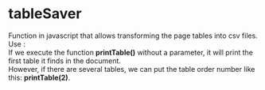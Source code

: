 # tableSaver
Function in javascript that allows transforming the page tables into csv files.<br/>
Use :<br/>
If we execute the function **printTable()** without a parameter, it will print the first table it finds in the document.<br/>
However, if there are several tables, we can put the table order number like this: **printTable(2)**.
